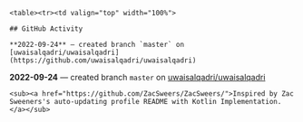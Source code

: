     <table><tr><td valign="top" width="100%">    

    ## GitHub Activity

    **2022-09-24** — created branch `master` on [uwaisalqadri/uwaisalqadri](https://github.com/uwaisalqadri/uwaisalqadri)
**2022-09-24** — created branch `master` on [uwaisalqadri/uwaisalqadri](https://github.com/uwaisalqadri/uwaisalqadri)
                
    <sub><a href="https://github.com/ZacSweers/ZacSweers/">Inspired by Zac Sweeners's auto-updating profile README with Kotlin Implementation.</a></sub>
        